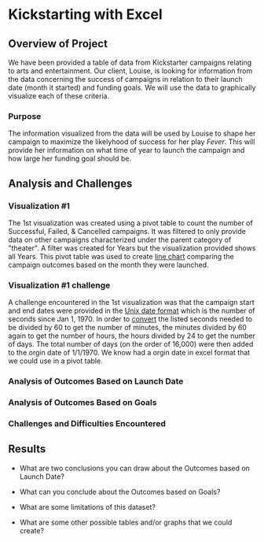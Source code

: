 # Kickstarting with Excel

## Overview of Project
We have been provided a table of data from Kickstarter campaigns relating to arts and entertainment. Our client, Louise, is looking for information from the data concerning the success of campaigns in relation to their launch date (month it started) and funding goals.  We will use the data to graphically visualize each of these criteria. 


### Purpose
The information visualized from the data will be used by Louise to shape her campaign to maximize the likelyhood of success for her play *Fever*.  This will provide her information on what time of year to launch the campaign and how large her funding goal should be. 


## Analysis and Challenges
### Visualization #1 
The 1st visualization was created using a pivot table to count the number of Successful, Failed, & Cancelled campaigns.  It was filtered to only provide data on other campaigns characterized under the parent category of "theater".  A filter was created for Years but the visualization provided shows all Years.  This pivot table was used to create [line chart](https://github.com/ethiry99/HW1_Submissions/blob/main/Resources/Theater_Outcomes_vs_Launch.png) comparing the campaign outcomes based on the month they were launched.

### Visualization #1 challenge

A challenge encountered in the 1st visualization was that the campaign start and end dates were provided in the [Unix date format](https://github.com/ethiry99/HW1_Submissions/blob/main/Excel%20Images/Unix%20Date%20%26%20Time%20example.png) which is the number of seconds since Jan 1, 1970.  In order to [convert](https://github.com/ethiry99/HW1_Submissions/blob/main/Excel%20Images/Unix%20Conversion%20to%20Excel%20Date.png) the listed seconds needed to be divided by 60 to get the number of minutes, the minutes divided by 60 again to get the number of hours, the hours divided by 24 to get the number of days.  The total number of days (on the order of 16,000) were then added to the orgin date of 1/1/1970.  We know had a orgin date in excel format that we could use in a pivot table.



### Analysis of Outcomes Based on Launch Date

### Analysis of Outcomes Based on Goals

### Challenges and Difficulties Encountered

## Results

- What are two conclusions you can draw about the Outcomes based on Launch Date?

- What can you conclude about the Outcomes based on Goals?

- What are some limitations of this dataset?

- What are some other possible tables and/or graphs that we could create?
